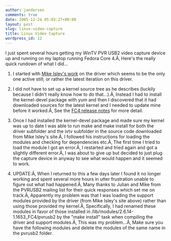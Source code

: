 ```yaml
---
author: jandersen
comments: true
date: 2005-12-24 05:03:27+00:00
layout: post
slug: linux-video-capture
title: Linux Video Capture
wordpress_id: 12
---
```


I just spent several hours getting my WinTV PVR USB2 video capture device up and running on my laptop running Fedora Core 4.Ã‚  Here's the really quick rundown of what I did...



	
  1. I started with [Mike Isley's work](http://www.isely.net/pvrusb2.html) on the driver which seems to be the only one active still; or rather the latest iteration on this driver.

	
  2. I did not have to set up a kernel source tree as he describes (luckily because I didn't really know how to do that...).Ã‚  Instead I had to install the kernel-devel package with yum and then I discovered that it had downloaded sources for the latest kernel and I needed to update mine before it worked.Ã‚  See the [FC4 release notes](http://fedora.redhat.com/docs/release-notes/fc4/) for more detail.

	
  3. Once I had installed the kernel-devel package and made sure my kernel was up to date I was able to run make and make install for both the driver subfolder and the ivtv subfolder in the source code downloaded from Mike Isley's site.Ã‚  I followed his instructions for loading the modules and checking for dependencies etc.Ã‚  The first time I tried to load the module I got an error.Ã‚  I restarted and tried again and got a slightly different error.Ã‚  I was about to give up but decided to just plug the capture device in anyway to see what would happen and it seemed to work.

	
  4. UPDATE:Ã‚  When I returned to this a few days later I found it no longer working and spent several more hours in utter frustration unable to figure out what had happened.Ã‚  Many thanks to Julian and Mike from the PVRUSB2 mailing list for their quick responses which set me on track.Ã‚  Apparently my problem was that I was loading the support modules provided by the driver (from Mike Isley's site above) rather than using those provided my kernel.Ã‚  Specifically, I had renamed these modules in favor of those installed in /lib/modules/2.6.14-1.1653_FC4/pvrusb2 by the "make install" task when compiling the driver and support modules.Ã‚  This was my problem...Ã‚  Make sure you have the following modules and delete the modules of the same name in the pvrusb2 folder.


